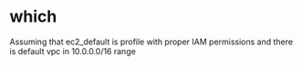 # which
Assuming that ec2_default is profile with proper IAM permissions
and there is default vpc in 10.0.0.0/16 range 
